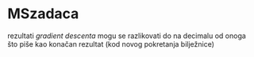 # MSzadaca
rezultati *gradient descenta* mogu se razlikovati do na decimalu od onoga što piše kao konačan rezultat (kod novog pokretanja bilježnice)
